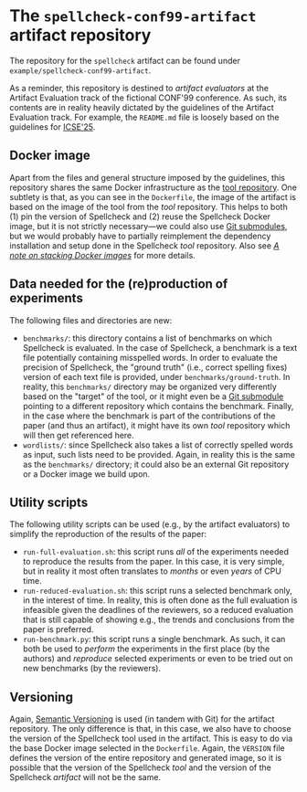# The `spellcheck-conf99-artifact` artifact repository
The repository for the `spellcheck` artifact can be found under
`example/spellcheck-conf99-artifact`.

As a reminder, this repository is destined to _artifact evaluators_ at the Artifact Evaluation
track of the fictional CONF'99 conference. As such, its contents are in reality heavily dictated by
the guidelines of the Artifact Evaluation track. For example, the `README.md` file is loosely based
on the guidelines for
[ICSE'25](https://conf.researchr.org/track/icse-2025/icse-2025-artifact-evaluation).

## Docker image
Apart from the files and general structure imposed by the guidelines, this repository shares the
same Docker infrastructure as the [tool repository](./spellcheck-tool-repo.md). One subtlety is
that, as you can see in the `Dockerfile`, the image of the artifact is based on the image of the
tool from the _tool_ repository. This helps to both (1) pin the version of Spellcheck and (2) reuse
the Spellcheck Docker image, but it is not strictly necessary&mdash;we could also use [Git
submodules](https://git-scm.com/book/en/v2/Git-Tools-Submodules), but we would probably have to
partially reimplement the dependency installation and setup done in the Spellcheck _tool_
repository. Also see [_A note on stacking Docker
images_](../template/building/stacking-docker-images.md) for more details.

## Data needed for the (re)production of experiments
The following files and directories are new:
- `benchmarks/`: this directory contains a list of benchmarks on which Spellcheck is evaluated. In
  the case of Spellcheck, a benchmark is a text file potentially containing misspelled words. In
  order to evaluate the precision of Spellcheck, the "ground truth" (i.e., correct spelling fixes)
  version of each text file is provided, under `benchmarks/ground-truth`. In reality, this
  `benchmarks/` directory may be organized very differently based on the "target" of the tool, or
  it might even be a [Git submodule](https://git-scm.com/book/en/v2/Git-Tools-Submodules) pointing
  to a different repository which contains the benchmark. Finally, in the case where the benchmark
  is part of the contributions of the paper (and thus an artifact), it might have its own _tool_
  repository which will then get referenced here.
- `wordlists/`: since Spellcheck also takes a list of correctly spelled words as input, such lists
  need to be provided. Again, in reality this is the same as the `benchmarks/` directory; it could
  also be an external Git repository or a Docker image we build upon.

## Utility scripts
The following utility scripts can be used (e.g., by the artifact evaluators) to simplify the
reproduction of the results of the paper:
- `run-full-evaluation.sh`: this script runs _all_ of the experiments needed to reproduce the
  results from the paper. In this case, it is very simple, but in reality it most often translates
  to _months_ or even _years_ of CPU time.
- `run-reduced-evaluation.sh`: this script runs a selected benchmark only, in the interest of time.
  In reality, this is often done as the full evaluation is infeasible given the deadlines of the
  reviewers, so a reduced evaluation that is still capable of showing e.g., the trends and
  conclusions from the paper is preferred.
- `run-benchmark.py`: this script runs a single benchmark. As such, it can both be used to
  _perform_ the experiments in the first place (by the authors) and _reproduce_ selected
  experiments or even to be tried out on new benchmarks (by the reviewers).


## Versioning
Again, [Semantic Versioning](https://semver.org/) is used (in tandem with Git) for the artifact
repository. The only difference is that, in this case, we also have to choose the version of the
Spellcheck tool used in the artifact. This is easy to do via the base Docker image selected in the
`Dockerfile`. Again, the `VERSION` file defines the version of the entire repository and generated
image, so it is possible that the version of the Spellcheck _tool_ and the version of the
Spellcheck _artifact_ will not be the same.

